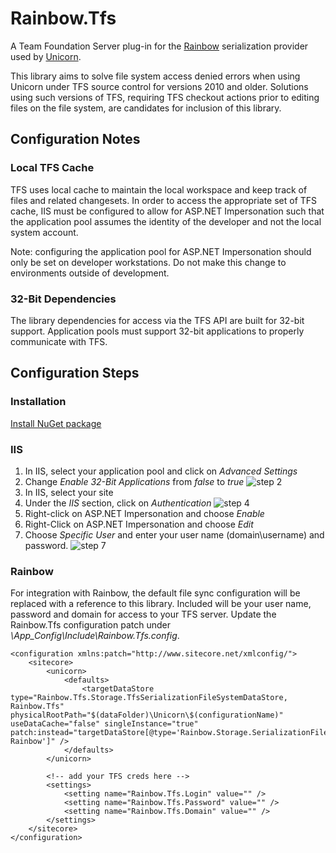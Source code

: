 # Rainbow.Tfs

A Team Foundation Server plug-in for the [Rainbow](https://github.com/kamsar/Rainbow) serialization provider used by [Unicorn](https://github.com/kamsar/Unicorn). 

This library aims to solve file system access denied errors when using Unicorn under TFS source control for versions 2010 and older. Solutions using such versions of TFS, requiring TFS checkout actions prior to editing files on the file system, are candidates for inclusion of this library.

## Configuration Notes
### Local TFS Cache

TFS uses local cache to maintain the local workspace and keep track of files and related changesets. In order to access the appropriate set of TFS cache, IIS must be configured to allow for ASP.NET Impersonation such that the application pool assumes the identity of the developer and not the local system account.

Note: configuring the application pool for ASP.NET Impersonation should only be set on developer workstations. Do not make this change to environments outside of development. 

### 32-Bit Dependencies

The library dependencies for access via the TFS API are built for 32-bit support. Application pools must support 32-bit applications to properly communicate with TFS.

## Configuration Steps
### Installation
[Install NuGet package](https://www.nuget.org/packages/Rainbow.Tfs)

### IIS

1. In IIS, select your application pool and click on _Advanced Settings_
2. Change _Enable 32-Bit Applications_ from _false_ to _true_
![step 2](https://raw.github.com/PetersonDave/Rainbow.Tfs/master/Documentation/32bit.png)
3. In IIS, select your site
4. Under the _IIS_ section, click on _Authentication_
![step 4](https://raw.github.com/PetersonDave/Rainbow.Tfs/master/Documentation/Authentication.png)
5. Right-click on ASP.NET Impersonation and choose _Enable_
6. Right-Click on ASP.NET Impersonation and choose _Edit_
7. Choose _Specific User_ and enter your user name (domain\username) and password.
![step 7](https://raw.github.com/PetersonDave/Rainbow.Tfs/master/Documentation/Impersonation.png)

### Rainbow

For integration with Rainbow, the default file sync configuration will be replaced with a reference to this library. Included will be your user name, password and domain for access to your TFS server. Update the Rainbow.Tfs configuration patch under _\App_Config\Include\Rainbow.Tfs.config_.

```
<configuration xmlns:patch="http://www.sitecore.net/xmlconfig/">
	<sitecore>
		<unicorn>
			<defaults>
				<targetDataStore type="Rainbow.Tfs.Storage.TfsSerializationFileSystemDataStore, Rainbow.Tfs" physicalRootPath="$(dataFolder)\Unicorn\$(configurationName)" useDataCache="false" singleInstance="true" patch:instead="targetDataStore[@type='Rainbow.Storage.SerializationFileSystemDataStore, Rainbow']" />
			</defaults>
		</unicorn>

		<!-- add your TFS creds here -->
		<settings>
			<setting name="Rainbow.Tfs.Login" value="" />
			<setting name="Rainbow.Tfs.Password" value="" />
			<setting name="Rainbow.Tfs.Domain" value="" />
		</settings>
	</sitecore>
</configuration>
```